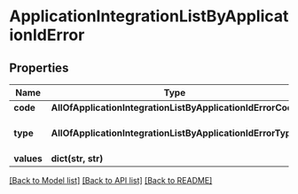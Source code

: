 # ApplicationIntegrationListByApplicationIdError

## Properties
Name | Type | Description | Notes
------------ | ------------- | ------------- | -------------
**code** | **AllOfApplicationIntegrationListByApplicationIdErrorCode** |  | [optional] 
**type** | **AllOfApplicationIntegrationListByApplicationIdErrorType** |   1 &#x3D; BusinessLogic  2 &#x3D; InternalServerError | [optional] 
**values** | **dict(str, str)** |  | [optional] 

[[Back to Model list]](../README.md#documentation-for-models) [[Back to API list]](../README.md#documentation-for-api-endpoints) [[Back to README]](../README.md)

